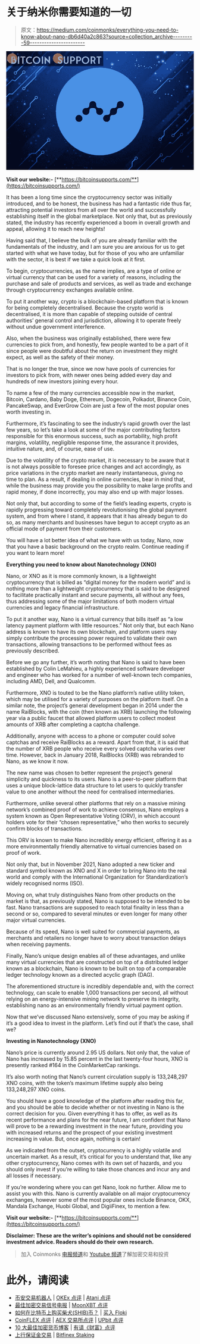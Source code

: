 # 关于纳米你需要知道的一切

> 原文：<https://medium.com/coinmonks/everything-you-need-to-know-about-nano-db6d40a2c863?source=collection_archive---------59----------------------->

![](img/a0a58c4359445985fe1b5a5f5b8bb238.png)

**Visit our website:-** [**https://bitcoinsupports.com/**](https://bitcoinsupports.com/)

It has been a long time since the cryptocurrency sector was initially introduced, and to be honest, the business has had a fantastic ride thus far, attracting potential investors from all over the world and successfully establishing itself in the global marketplace. Not only that, but as previously stated, the industry has recently experienced a boom in overall growth and appeal, allowing it to reach new heights!

Having said that, I believe the bulk of you are already familiar with the fundamentals of the industry, and I am sure you are anxious for us to get started with what we have today, but for those of you who are unfamiliar with the sector, it is best if we take a quick look at it first.

To begin, cryptocurrencies, as the name implies, are a type of online or virtual currency that can be used for a variety of reasons, including the purchase and sale of products and services, as well as trade and exchange through cryptocurrency exchanges available online.

To put it another way, crypto is a blockchain-based platform that is known for being completely decentralised. Because the crypto world is decentralised, it is more than capable of stepping outside of central authorities’ general control and jurisdiction, allowing it to operate freely without undue government interference.

Also, when the business was originally established, there were few currencies to pick from, and honestly, few people wanted to be a part of it since people were doubtful about the return on investment they might expect, as well as the safety of their money.

That is no longer the true, since we now have pools of currencies for investors to pick from, with newer ones being added every day and hundreds of new investors joining every hour.

To name a few of the many currencies accessible now in the market, Bitcoin, Cardano, Baby Doge, Ethereum, Dogecoin, Polkadot, Binance Coin, PancakeSwap, and EverGrow Coin are just a few of the most popular ones worth investing in.

Furthermore, it’s fascinating to see the industry’s rapid growth over the last few years, so let’s take a look at some of the major contributing factors responsible for this enormous success, such as portability, high profit margins, volatility, negligible response time, the assurance it provides, intuitive nature, and, of course, ease of use.

Due to the volatility of the crypto market, it is necessary to be aware that it is not always possible to foresee price changes and act accordingly, as price variations in the crypto market are nearly instantaneous, giving no time to plan. As a result, if dealing in online currencies, bear in mind that, while the business may provide you the possibility to make large profits and rapid money, if done incorrectly, you may also end up with major losses.

Not only that, but according to some of the field’s leading experts, crypto is rapidly progressing toward completely revolutionising the global payment system, and from where I stand, it appears that it has already begun to do so, as many merchants and businesses have begun to accept crypto as an official mode of payment from their customers.

You will have a lot better idea of what we have with us today, Nano, now that you have a basic background on the crypto realm. Continue reading if you want to learn more!

**Everything you need to know about Nanotechnology (XNO)**

Nano, or XNO as it is more commonly known, is a lightweight cryptocurrency that is billed as “digital money for the modern world” and is nothing more than a lightweight cryptocurrency that is said to be designed to facilitate practically instant and secure payments, all without any fees, thus addressing some of the major limitations of both modern virtual currencies and legacy financial infrastructure.

To put it another way, Nano is a virtual currency that bills itself as “a low latency payment platform with little resources.” Not only that, but each Nano address is known to have its own blockchain, and platform users may simply contribute the processing power required to validate their own transactions, allowing transactions to be performed without fees as previously described.

Before we go any further, it’s worth noting that Nano is said to have been established by Colin LeMahieu, a highly experienced software developer and engineer who has worked for a number of well-known tech companies, including AMD, Dell, and Qualcomm.

Furthermore, XNO is touted to be the Nano platform’s native utility token, which may be utilised for a variety of purposes on the platform itself. On a similar note, the project’s general development began in 2014 under the name RaiBlocks, with the coin (then known as XRB) launching the following year via a public faucet that allowed platform users to collect modest amounts of XRB after completing a captcha challenge.

Additionally, anyone with access to a phone or computer could solve captchas and receive RaiBlocks as a reward. Apart from that, it is said that the number of XRB people who receive every solved captcha varies over time. However, back in January 2018, RaiBlocks (XRB) was rebranded to Nano, as we know it now.

The new name was chosen to better represent the project’s general simplicity and quickness to its users. Nano is a peer-to-peer platform that uses a unique block-lattice data structure to let users to quickly transfer value to one another without the need for centralised intermediaries.

Furthermore, unlike several other platforms that rely on a massive mining network’s combined proof of work to achieve consensus, Nano employs a system known as Open Representative Voting (ORV), in which account holders vote for their “chosen representative,” who then works to securely confirm blocks of transactions.

This ORV is known to make Nano incredibly energy efficient, offering it as a more environmentally friendly alternative to virtual currencies based on proof of work.

Not only that, but in November 2021, Nano adopted a new ticker and standard symbol known as XNO and X in order to bring Nano into the real world and comply with the International Organization for Standardization’s widely recognised norms (ISO).

Moving on, what truly distinguishes Nano from other products on the market is that, as previously stated, Nano is supposed to be intended to be fast. Nano transactions are supposed to reach total finality in less than a second or so, compared to several minutes or even longer for many other major virtual currencies.

Because of its speed, Nano is well suited for commercial payments, as merchants and retailers no longer have to worry about transaction delays when receiving payments.

Finally, Nano’s unique design enables all of these advantages, and unlike many virtual currencies that are constructed on top of a distributed ledger known as a blockchain, Nano is known to be built on top of a comparable ledger technology known as a directed acyclic graph (DAG).

The aforementioned structure is incredibly dependable and, with the correct technology, can scale to enable 1,000 transactions per second, all without relying on an energy-intensive mining network to preserve its integrity, establishing nano as an environmentally friendly virtual payment option.

Now that we’ve discussed Nano extensively, some of you may be asking if it’s a good idea to invest in the platform. Let’s find out if that’s the case, shall we?

**Investing in Nanotechnology (XNO)**

Nano’s price is currently around 2.95 US dollars. Not only that, the value of Nano has increased by 15.85 percent in the last twenty-four hours, XNO is presently ranked #164 in the CoinMarketCap rankings.

It’s also worth noting that Nano’s current circulation supply is 133,248,297 XNO coins, with the token’s maximum lifetime supply also being 133,248,297 XNO coins.

You should have a good knowledge of the platform after reading this far, and you should be able to decide whether or not investing in Nano is the correct decision for you. Given everything it has to offer, as well as its recent performance and plans for the near future, I am confident that Nano will prove to be a rewarding investment in the near future, providing you with increased returns and the prospect of your existing investment increasing in value. But, once again, nothing is certain!

As we indicated from the outset, cryptocurrency is a highly volatile and uncertain market. As a result, it’s critical for you to understand that, like any other cryptocurrency, Nano comes with its own set of hazards, and you should only invest if you’re willing to take those chances and incur any and all losses if necessary.

If you’re wondering where you can get Nano, look no further. Allow me to assist you with this. Nano is currently available on all major cryptocurrency exchanges, however some of the most popular ones include Binance, OKX, Mandala Exchange, Huobi Global, and DigiiFinex, to mention a few.

**Visit our website:-** [**https://bitcoinsupports.com/**](https://bitcoinsupports.com/)

**Disclaimer: These are the writer’s opinions and should not be considered investment advice. Readers should do their own research.**

> 加入 Coinmonks [电报频道](https://t.me/coincodecap)和 [Youtube 频道](https://www.youtube.com/c/coinmonks/videos)了解加密交易和投资

# 此外，请阅读

*   [币安交易机器人](/coinmonks/binance-trading-bots-d0d57bb62c4c) | [OKEx 点评](/coinmonks/okex-review-6b369304110f) | [Atani 点评](https://coincodecap.com/atani-review)
*   [最佳加密交易信号电报](/coinmonks/best-crypto-signals-telegram-5785cdbc4b2b) | [MoonXBT 点评](/coinmonks/moonxbt-review-6e4ab26d037)
*   [如何在比特币上购买柴犬(SHIB)币？](https://coincodecap.com/buy-shiba-bitbns) | [买入 Floki](https://coincodecap.com/buy-floki-inu-token)
*   [CoinFLEX 点评](https://coincodecap.com/coinflex-review) | [AEX 交易所点评](https://coincodecap.com/aex-exchange-review) | [UPbit 点评](https://coincodecap.com/upbit-review)
*   [10 大最佳加密货币博客](https://coincodecap.com/best-cryptocurrency-blogs) | [有请《财富》点评](https://coincodecap.com/youhodler-review)
*   [上行保证金交易](https://coincodecap.com/ascendex-margin-trading) | [Bitfinex Staking](https://coincodecap.com/bitfinex-staking)